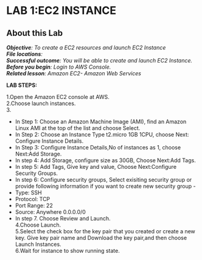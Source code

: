 # LAB 1:EC2 INSTANCE
## About this Lab   
***Objective**: To create a EC2 resources and launch EC2 Instance*  
***File locations**:*  
***Successful outcome**: You will be able to create and launch EC2 Instance.*  
***Before you begin**:  Login to AWS Console.*  
***Related lesson**: Amazon EC2- Amazon Web Services*    

**LAB STEPS:**  

1.Open the Amazon EC2 console at AWS.    
2.Choose launch instances.    
3. 
  - In Step 1: Choose an Amazon Machine Image (AMI), find an Amazon Linux AMI at the top of the list and choose Select.   
  - In Step 2: Choose an Instance Type t2.micro 1GB 1CPU, choose Next: Configure Instance Details.  
  - In Step 3: Configure Instance Details,No of instances as 1, choose Next:Add Storage.  
  - In step 4: Add Storage, configure size as 30GB, Choose Next:Add Tags.  
  - In step 5: Add Tags, Give key and value, Choose Next:Configure Security Groups.  
  - In step 6: Configure security groups, Select exisiting security group or provide following information if you want to create new security group -   
   - Type: SSH   
   - Protocol: TCP  
   - Port Range: 22  
   - Source: Anywhere 0.0.0.0/0  
  - In step 7. Choose Review and Launch.  
 4.Choose Launch.  
5.Select the check box for the key pair that you created or create a new key. Give key pair name and Download the key pair,and then choose Launch Instances.  
6.Wait for instance to show running state.  
